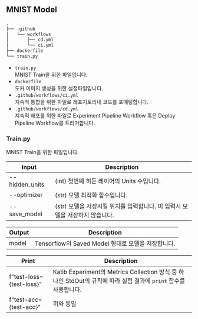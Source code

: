 ## MNIST Model

```bash
.
├── .github
│   └── workflows
│       ├── cd.yml
│       └── ci.yml
├── dockerfile
└── train.py
```

- `train.py` <br/>
    MNIST Train을 위한 파일입니다.
- `dockerfile` <br/>
    도커 이미지 생성을 위한 설정파일입니다.
- `.github/workflows/ci.yml`<br/>
    지속적 통합을 위한 파일로 레포지토리내 코드를 포매팅합니다.
- `.github/workflows/cd.yml` <br/>
    지속적 배포를 위한 파일로 Experiment Pipeline Workflow 혹은 Deploy Pipeline Workflow를 트리거합니다.

### Train.py

MNIST Train을 위한 파일입니다.

| Input          | Description                                                  |
| -------------- | ------------------------------------------------------------ |
| --hidden_units | (int) 첫번째 히든 레이어의 Units 수입니다.                   |
| --optimizer    | (str) 모델 최적화 함수입니다.                                |
| --save_model   | (str) 모델을 저장시킬 위치를 입력합니다. 미 입력시 모델을 저장하지 않습니다. |

| Output | Description                                        |
| ------ | -------------------------------------------------- |
| model  | Tensorflow의 Saved Model 형태로 모델을 저장합니다. |

| Print                    | Description                                                  |
| ------------------------ | ------------------------------------------------------------ |
| f"test-loss={test-loss}" | Katib Experiment의 Metrics Collection 방식 중 하나인 StdOut의 규칙에 따라 실험 결과에 `print` 함수를 사용합니다. |
| f"test-acc={test-acc}"   | 위와 동일                                                    |


